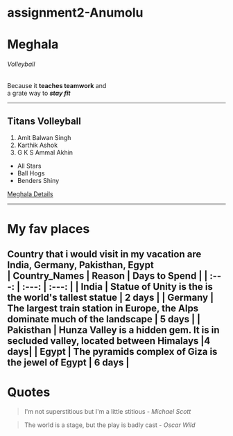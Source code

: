 # assignment2-Anumolu
# Meghala
###### Volleyball
Because it **teaches teamwork** and <br> a grate way to ***stay fit***

---
## Titans Volleyball 

1. Amit Balwan Singh
2. Karthik Ashok
3. G K S Ammal Akhin
- All Stars
- Ball Hogs 
- Benders Shiny

[Meghala Details](AboutMe.md)

 ---
 # My fav places
 
 Country that i would visit in my vacation are India, Germany, Pakisthan, Egypt <br>
 | **Country_Names** | **Reason** | **Days to Spend** |
 |      :---:        |     :---:  |     :---:         |
 |  India     | Statue of Unity is the is the world's tallest statue | 2 days |
 |  Germany   | The largest train station in Europe, the Alps dominate much of the landscape | 5 days |
 |  Pakisthan | Hunza Valley is a hidden gem. It is in secluded valley, located between Himalays |4 days|
 |  Egypt     | The pyramids complex of Giza is the jewel of Egypt | 6 days |
  ---
 # Quotes

> I'm not superstitious but I'm a little stitious - *Michael Scott* 

> The world is a stage, but the play is badly cast - *Oscar Wild*